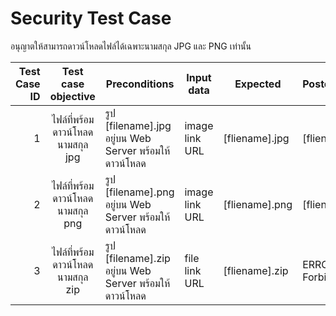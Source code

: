 # Security Test Case

อนุญาตให้สามารถดาวน์โหลดไฟล์ได้เฉพาะนามสกุล JPG และ PNG เท่านั้น

| Test Case ID |     Test case objective     | Preconditions                                    | Input data     | Expected       | Postconditions      | Status |
|-------------:|:---------------------------:|--------------------------------------------------|----------------|----------------|---------------------|--------|
|       1      | ไฟล์ที่พร้อมดาวน์โหลด นามสกุล jpg | รูป [filename].jpg อยู่บน Web Server พร้อมให้ดาวน์โหลด | image link URL | [fliename].jpg | [fliename].jpg      | Pass   |
|       2      | ไฟล์ที่พร้อมดาวน์โหลด นามสกุล png | รูป [filename].png อยู่บน Web Server พร้อมให้ดาวน์โหลด | image link URL | [fliename].png | [fliename].png      | Pass   |
|       3      | ไฟล์ที่พร้อมดาวน์โหลด นามสกุล zip | รูป [filename].zip อยู่บน Web Server พร้อมให้ดาวน์โหลด | file link URL  | [fliename].zip | ERROR 403 Forbidden | Pass   |